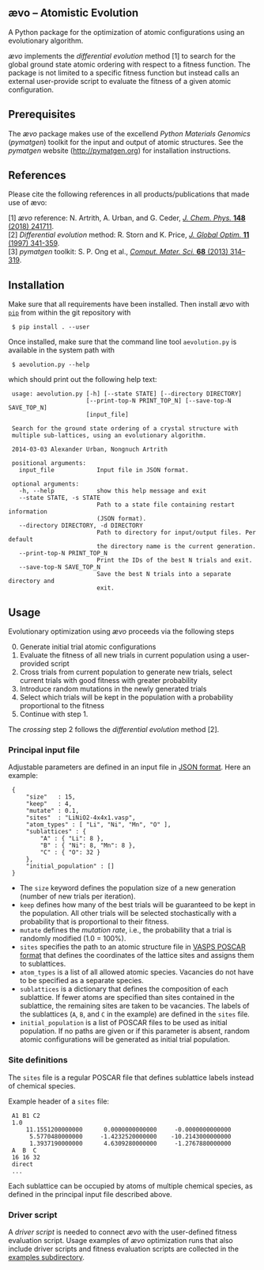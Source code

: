 ævo – Atomistic Evolution
--------------------------------------

A Python package for the optimization of atomic configurations using an
evolutionary algorithm.

*ævo* implements the *differential evolution* method [1] to search for the
global ground state atomic ordering with respect to a fitness function.
The package is not limited to a specific fitness function but instead
calls an external user-provide script to evaluate the fitness of a given
atomic configuration.

## Prerequisites

The *ævo* package makes use of the excellend *Python Materials Genomics*
(*pymatgen*) toolkit for the input and output of atomic structures.  See
the *pymatgen* website (http://pymatgen.org) for installation
instructions.

## References

Please cite the following references in all products/publications that
made use of ævo:

[1] *ævo* reference:  N. Artrith, A. Urban, and G. Ceder, [*J. Chem. Phys.* **148** (2018) 241711](https://doi.org/10.1063/1.5017661).<br/>
[2] *Differential evolution* method: R. Storn and K. Price, [*J. Global Optim.* **11** (1997) 341-359](https://doi.org/10.1023/A:1008202821328).<br/>
[3] *pymatgen* toolkit:  S. P. Ong et al., [*Comput. Mater. Sci.* **68** (2013) 314–319](https://doi.org/10.1016/j.commatsci.2012.10.028).

## Installation

Make sure that all requirements have been installed.  Then install *ævo*
with [`pip`](https://pip.pypa.io) from within the git repository with

     $ pip install . --user

Once installed, make sure that the command line tool `aevolution.py` is
available in the system path with

     $ aevolution.py --help

which should print out the following help text:

     usage: aevolution.py [-h] [--state STATE] [--directory DIRECTORY]
                          [--print-top-N PRINT_TOP_N] [--save-top-N SAVE_TOP_N]
                          [input_file]

     Search for the ground state ordering of a crystal structure with
     multiple sub-lattices, using an evolutionary algorithm.

     2014-03-03 Alexander Urban, Nongnuch Artrith

     positional arguments:
       input_file            Input file in JSON format.

     optional arguments:
       -h, --help            show this help message and exit
       --state STATE, -s STATE
                             Path to a state file containing restart information
                             (JSON format).
       --directory DIRECTORY, -d DIRECTORY
                             Path to directory for input/output files. Per default
                             the directory name is the current generation.
       --print-top-N PRINT_TOP_N
                             Print the IDs of the best N trials and exit.
       --save-top-N SAVE_TOP_N
                             Save the best N trials into a separate directory and
                             exit.

## Usage

Evolutionary optimization using *ævo* proceeds via the following steps

0. Generate initial trial atomic configurations
1. Evaluate the fitness of all new trials in current population using a
   user-provided script
2. Cross trials from current population to generate new trials,
   select current trials with good fitness with greater probability
3. Introduce random mutations in the newly generated trials
4. Select which trials will be kept in the population with a probability
   proportional to the fitness
5. Continue with step 1.

The *crossing* step 2 follows the *differential evolution* method [2].

### Principal input file

Adjustable parameters are defined in an input file in [JSON
format](https://www.json.org).  Here an example:

     {
         "size"   : 15,
         "keep"   : 4,
         "mutate" : 0.1,
         "sites"  : "LiNiO2-4x4x1.vasp",
         "atom_types" : [ "Li", "Ni", "Mn", "O" ],
         "sublattices" : {
             "A" : { "Li": 8 },
             "B" : { "Ni": 8, "Mn": 8 },
             "C" : { "O": 32 }
         },
         "initial_population" : []
     }

- The `size` keyword defines the population size of a new generation
  (number of new trials per iteration).
- `keep` defines how many of the best trials will be guaranteed to be
  kept in the population.  All other trials will be selected
  stochastically with a probability that is proportional to their
  fitness.
- `mutate` defines the *mutation rate*, i.e., the probability that a
  trial is randomly modified (1.0 = 100%).
- `sites` specifies the path to an atomic structure file in [VASPS
  POSCAR format](https://www.vasp.at/wiki/index.php/Input#POSCAR) that
  defines the coordinates of the lattice sites and assigns them to
  sublattices.
- `atom_types` is a list of all allowed atomic species.  Vacancies do
  not have to be specified as a separate species.
- `sublattices` is a dictionary that defines the composition of each
  sublattice.  If fewer atoms are specified than sites contained in the
  sublattice, the remaining sites are taken to be vacancies.  The labels
  of the sublattices (`A`, `B`, and `C` in the example) are defined in
  the `sites` file.
- `initial_population` is a list of POSCAR files to be used as initial
  population.  If no paths are given or if this parameter is absent,
  random atomic configurations will be generated as initial trial
  population.

### Site definitions

The `sites` file is a regular POSCAR file that defines sublattice labels
instead of chemical species.

Example header of a `sites` file:

     A1 B1 C2
     1.0
         11.1551200000000      0.0000000000000     -0.0000000000000
          5.5770480000000     -1.4232520000000    -10.2143000000000
          1.3937190000000      4.6309280000000     -1.2767880000000
     A  B  C
     16 16 32
     direct
     ...

Each sublattice can be occupied by atoms of multiple chemical species,
as defined in the principal input file described above.

### Driver script

A *driver script* is needed to connect *ævo* with the user-defined
fitness evaluation script.  Usage examples of *ævo* optimization runs
that also include driver scripts and fitness evaluation scripts are
collected in the [examples subdirectory](./examples/).
